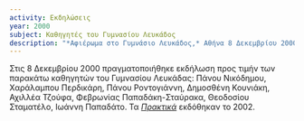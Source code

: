 ```yaml
---
activity: Εκδηλώσεις
year: 2000
subject: Καθηγητές του Γυμνασίου Λευκάδος
description: "*Αφιέρωμα στο Γυμνάσιο Λευκάδος,* Αθήνα 8 Δεκεμβρίου 2000. Τα [*Πρακτικά*](/publications/epetiaka-afierwmata/gymnasio_lefkados.html) εκδόθηκαν το 2002."
---
```


Στις 8 Δεκεμβρίου 2000 πραγματοποιήθηκε εκδήλωση προς τιμήν των παρακάτω καθηγητών του Γυμνασίου Λευκάδας: Πάνου Νικόδημου, Χαράλαμπου Περδικάρη, Πάνου Ροντογιάννη, Δημοσθένη Κουνιάκη, Αχιλλέα Τζούφα, Φεβρωνίας Παπαδάκη-Σταύρακα, Θεοδοσίου Σταματέλο, Ιωάννη Παπαδάτο. Τα [*Πρακτικά*](/publications/epetiaka-afierwmata/gymnasio_lefkados.html) εκδόθηκαν το 2002.
